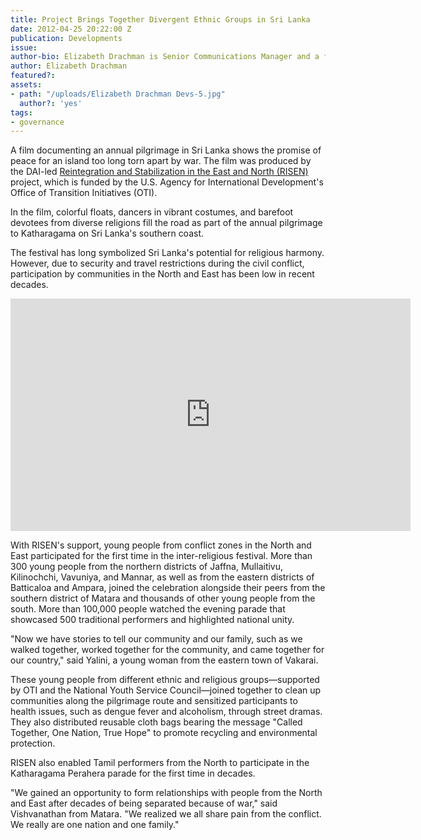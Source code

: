 ```yaml
---
title: Project Brings Together Divergent Ethnic Groups in Sri Lanka
date: 2012-04-25 20:22:00 Z
publication: Developments
issue: 
author-bio: Elizabeth Drachman is Senior Communications Manager and a former journalist.
author: Elizabeth Drachman
featured?: 
assets:
- path: "/uploads/Elizabeth Drachman Devs-5.jpg"
  author?: 'yes'
tags:
- governance
---
```


A film documenting an annual pilgrimage in Sri Lanka shows the promise of peace for an island too long torn apart by war. The film was produced by the DAI-led [Reintegration and Stabilization in the East and North (RISEN)](https://www.dai.com/our-work/projects/sri-lanka-reintegration-and-stabilization-east-and-north-risen) project, which is funded by the U.S. Agency for International Development's Office of Transition Initiatives (OTI).




In the film, colorful floats, dancers in vibrant costumes, and barefoot devotees from diverse religions fill the road as part of the annual pilgrimage to Katharagama on Sri Lanka's southern coast.

The festival has long symbolized Sri Lanka's potential for religious harmony. However, due to security and travel restrictions during the civil conflict, participation by communities in the North and East has been low in recent decades.

<iframe src="https://player.vimeo.com/video/39477911" width="640" height="372" frameborder="0" webkitallowfullscreen mozallowfullscreen allowfullscreen></iframe>

With RISEN's support, young people from conflict zones in the North and East participated for the first time in the inter-religious festival. More than 300 young people from the northern districts of Jaffna, Mullaitivu, Kilinochchi, Vavuniya, and Mannar, as well as from the eastern districts of Batticaloa and Ampara, joined the celebration alongside their peers from the southern district of Matara and thousands of other young people from the south. More than 100,000 people watched the evening parade that showcased 500 traditional performers and highlighted national unity.

"Now we have stories to tell our community and our family, such as we walked together, worked together for the community, and came together for our country," said Yalini, a young woman from the eastern town of Vakarai.

These young people from different ethnic and religious groups—supported by OTI and the National Youth Service Council—joined together to clean up communities along the pilgrimage route and sensitized participants to health issues, such as dengue fever and alcoholism, through street dramas. They also distributed reusable cloth bags bearing the message "Called Together, One Nation, True Hope" to promote recycling and environmental protection.

RISEN also enabled Tamil performers from the North to participate in the Katharagama Perahera parade for the first time in decades.

"We gained an opportunity to form relationships with people from the North and East after decades of being separated because of war," said Vishvanathan from Matara. "We realized we all share pain from the conflict. We really are one nation and one family."
